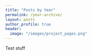 ```yaml
---
title: "Posts by Year"
permalink: /year-archive/
layout: posts
author_profile: true
header:
  image: "/images/project_pages.png"
---
```


Test stuff
